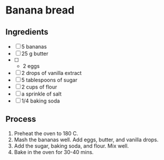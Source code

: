 # Banana bread

## Ingredients
- [ ] 5 bananas
- [ ] 25 g butter
- [ ] - 2 eggs
- [ ] 2 drops of vanilla extract
- [ ] 5 tablespoons of sugar
- [ ] 2 cups of flour
- [ ] a sprinkle of salt
- [ ] 1/4 baking soda

## Process
1. Preheat the oven to 180 C.
2. Mash the bananas well. Add eggs, butter, and vanilla drops. 
3. Add the sugar, baking soda, and flour. Mix well. 
4. Bake in the oven for 30-40 mins. 